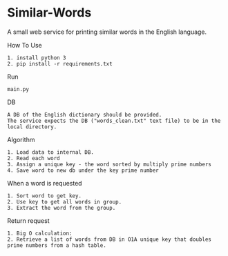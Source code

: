 # Similar-Words
A small web service for printing similar words in the English language.

How To Use

    1. install python 3
    2. pip install -r requirements.txt

Run 

    main.py


DB

    A DB of the English dictionary should be provided.
    The service expects the DB ("words_clean.txt" text file) to be in the local directory.

Algorithm

    1. Load data to internal DB.
    2. Read each word
    3. Assign a unique key - the word sorted by multiply prime numbers
    4. Save word to new db under the key prime number
    
  When a word is requested
  
    1. Sort word to get key.
    2. Use key to get all words in group.
    3. Extract the word from the group.
    
  Return request
  
    1. Big O calculation:
    2. Retrieve a list of words from DB in O1A unique key that doubles prime numbers from a hash table.

